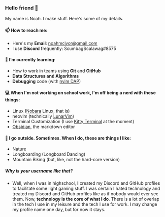 ### Hello friend 👋
My name is Noah. I make stuff. Here's some of my details. 

#### 📫 How to reach me: 
  - Here's my **Email**: noahmcivor@gmail.com
  - I use **Discord** frequently: ScumbagScalawag#8575

#### 🌱 I’m currently learning:
  - How to work in teams using **Git** and **GitHub**
  - **Data Structures and Algorithms**
  - **Debugging** code (with [nvim DAP](https://github.com/mfussenegger/nvim-dap))

#### 💻 When I'm not working on school work, I'm off being a nerd with these things:
  - Linux ([Nobara](https://nobaraproject.org/) Linux, that is)
  - neovim (technically [LunarVim](https://www.lunarvim.org/))
  - Terminal Customization (I use [Kitty Terminal](https://sw.kovidgoyal.net/kitty/#) at the moment)
  - [Obsidian](https://obsidian.md/), the markdown editor

#### 🌳 I go outside. Sometimes. When I do, these are things I like:
  - Nature
  - Longboarding (Longboard Dancing)
  - Mountain Biking (but, like, not the hard-core version)

##### Why is your username like that?
  - Well, when I was in highschool, I created my Discord and GitHub profiles to facilitate some light gaming stuff. I was certain I hated technology and treated my Discord and GitHub profiles like as if nobody would ever see them. Now, **technology is the core of what I do**. There is a lot of overlap in the tech I use in my leisure and the tech I use for work. I may change my profile name one day, but for now it stays. 

<!--
**ScumbagScalawag/ScumbagScalawag** is a ✨ _special_ ✨ repository because its `README.md` (this file) appears on your GitHub profile.

Here are some ideas to get you started:

- 🔭 I’m currently working on ...
- 🌱 I’m currently learning ...
- 👯 I’m looking to collaborate on ...
- 🤔 I’m looking for help with ...
- 💬 Ask me about ...
- 📫 How to reach me: ...
- 😄 Pronouns: ...
- ⚡ Fun fact: ...
-->
